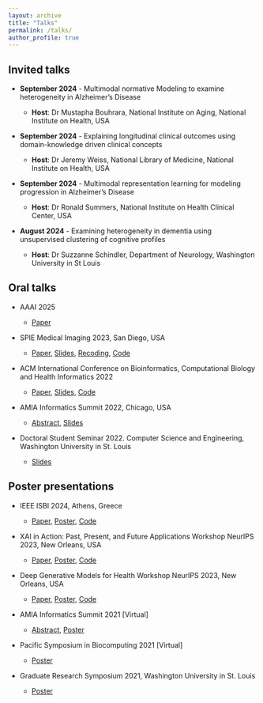 ```yaml
---
layout: archive
title: "Talks"
permalink: /talks/
author_profile: true
---
```


## Invited talks

* **September 2024** - Multimodal normative Modeling to examine heterogeneity in Alzheimer’s Disease
    - **Host**: Dr Mustapha Bouhrara, National Institute on Aging, National Institute on Health, USA


* **September 2024** - Explaining longitudinal clinical outcomes using domain-knowledge driven clinical concepts
  - **Host**: Dr Jeremy Weiss, National Library of Medicine, National Institute on Health, USA
  
* **September 2024** - Multimodal representation learning for modeling progression in Alzheimer’s Disease
  - **Host**: Dr Ronald Summers, National Institute on Health Clinical Center, USA

* **August 2024** - Examining heterogeneity in dementia using unsupervised clustering of cognitive profiles
   - **Host**: Dr Suzzanne Schindler, Department of Neurology, Washington University in St Louis
     
## Oral talks

* AAAI 2025
  - [Paper](https://arxiv.org/pdf/2412.20487)

* SPIE Medical Imaging 2023, San Diego, USA
  - [Paper](https://www.spiedigitallibrary.org/conference-proceedings-of-spie/12465/1246503/Normative-modeling-using-multimodal-variational-autoencoders-to-identify-abnormal-brain/10.1117/12.2654369.short#_=_), [Slides](https://docs.google.com/presentation/d/13uWGCq-Co8ZOtEEuAgeXzQxv_0F9JK_B/edit?usp=sharing&ouid=115349843758068286456&rtpof=true&sd=true), [Recoding](https://www.spiedigitallibrary.org/conference-proceedings-of-spie/12465/1246503/Normative-modeling-using-multimodal-variational-autoencoders-to-identify-abnormal-brain/10.1117/12.2654369.short#_=_), [Code](https://github.com/SayantanKumar/SPIE_mmVAE)


* ACM International Conference on Bioinformatics, Computational Biology and Health Informatics 2022
  - [Paper](https://dl.acm.org/doi/pdf/10.1145/3535508.3545547), [Slides](https://docs.google.com/presentation/d/134QyrYlqLrQ38JfG6JYq0qKxD6f5gGOA/edit?usp=drive_link&ouid=115349843758068286456&rtpof=true&sd=true), [Code](https://github.com/SayantanKumar/clinical_concepts_EHR)

* AMIA Informatics Summit 2022, Chicago, USA 
  - [Abstract](https://drive.google.com/file/d/1yoAAvZDtYGd613bfbSoT1ZNqHNQqnqnn/view?usp=sharing), [Slides](https://drive.google.com/file/d/1Eq0Z5LQBA88gmkGL0ipHsaKd1CFK2-2H/view?usp=sharing)

* Doctoral Student Seminar 2022. Computer Science and Engineering, Washington University in St. Louis
  - [Slides](https://docs.google.com/presentation/d/1NvHXaeG9RxA1CMFfLlp43pE_gIX-wMkQ/edit?usp=sharing&ouid=115349843758068286456&rtpof=true&sd=true)


## Poster presentations

* IEEE ISBI 2024, Athens, Greece
  - [Paper](https://arxiv.org/abs/2312.00992), [Poster](https://drive.google.com/file/d/1-p1dKWOqMT2KAGSntIzTjefS_aXD38I_/view), [Code](https://github.com/SayantanKumar/ISBI_MoPoE)

* XAI in Action: Past, Present, and Future Applications Workshop NeurIPS 2023, New Orleans, USA
  - [Paper](https://openreview.net/pdf?id=hpuOA3nkVW), [Poster](https://drive.google.com/file/d/1ZWbgdFuhMwnDxd7FOKJbidzOVkmjGry0/view?usp=sharing), [Code](https://github.com/SayantanKumar/clinical_concepts_EHR)


* Deep Generative Models for Health Workshop NeurIPS 2023, New Orleans, USA
  - [Paper](https://openreview.net/pdf?id=khB5CQidql), [Poster](https://drive.google.com/file/d/12cgINdFOA10o4wuDUIt5_CmFxA1L_aun/view?usp=sharing), [Code](https://github.com/SayantanKumar/SPIE_mmVAE)


* AMIA Informatics Summit 2021 [Virtual]
  - [Abstract](https://drive.google.com/file/d/1pIN9EOMMumvu0wsA14CvFJCPjNxl1fts/view?usp=sharing), [Poster](https://drive.google.com/file/d/1dIhQDeLIN5atXQdvFdy-WVTOyhlMFqsP/view?usp=sharing)

* Pacific Symposium in Biocomputing 2021 [Virtual] 
  - [Poster](https://drive.google.com/file/d/1xMWpjBHdLPsZk9Bc_3D7Bbf0GJCMlj4h/view?usp=sharing)

* Graduate Research Symposium 2021, Washington University in St. Louis 
  - [Poster](https://drive.google.com/file/d/1dIhQDeLIN5atXQdvFdy-WVTOyhlMFqsP/view?usp=sharing)

    


